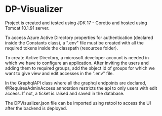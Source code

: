 # DP-Visualizer

Project is created and tested using JDK 17 - Coretto and hosted using Tomcat 10.1.91 server. 

To access Azure Active Directory properties for authentication (declared inside the Constants class), a ".env" file must be created with all the required tokens inside the classpath (resources folder).

To create Active Directory, a microsoft developer account is needed in which we have to configure an application. After inviting the users and adding them to required groups, add the object id of groups for which we want to give view and edit accesses in the ".env" file.

In the GraphqlAPI class where all the graphql endpoints are declared, @RequiresAdminAccess annotation restricts the api to only users with edit access. If not, a ticket is raised and saved in the database.

The DPVisualizer.json file can be imported using retool to access the UI after the backend is deployed.